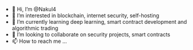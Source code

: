 - 👋 Hi, I’m @Nakul4
- 👀 I’m interested in blockchain, internet security, self-hosting
- 🌱 I’m currently learning deep learning, smart contract development and algorithmic trading
- 💞️ I’m looking to collaborate on security projects, smart contracts
- 📫 How to reach me ...

<!---
Nakul4/Nakul4 is a ✨ special ✨ repository because its `README.md` (this file) appears on your GitHub profile.
You can click the Preview link to take a look at your changes.
--->
